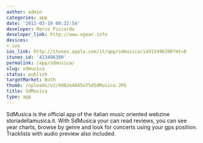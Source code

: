 ```yaml
---
author: admin
categories: app
date: '2011-03-19 00:32:54'
developer: Marco Piccardo
developer_link: http://www.xgear.info
devices: 
- ios
ios_link: http://itunes.apple.com/it/app/sdmusica/id413496390?mt=8
itunes_id: '413496390'
permalink: /app/sdmusica/
slug: sdmusica
status: publish
targetMarket: Both
thumb: /uploads/v2/4d82e4665e75dSdMusica.JPG
title: SdMusica
type: app
---
```


SdMusica is the official app of the italian music oriented webzine storiadellamusica.it. With SdMusica your can read reviews, you can see year charts, browse by genre and look for concerts using your gps position. Tracklists with audio preview also included.
